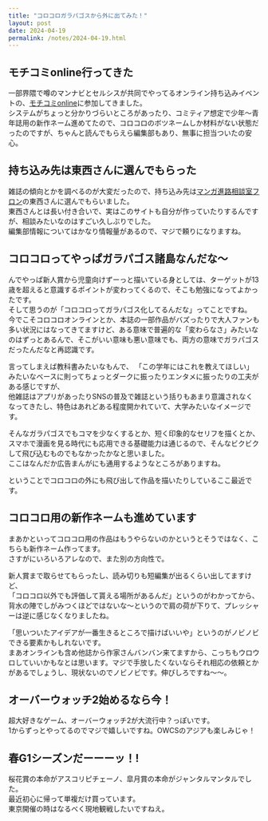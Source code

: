 ```yaml
---
title: "コロコロガラパゴスから外に出てみた！"
layout: post
date: 2024-04-19
permalink: /notes/2024-04-19.html
---
```


## モチコミonline行ってきた
一部界隈で噂のマンナビとセルシスが共同でやってるオンライン持ち込みイベントの、[モチコミonline](https://mochicomi.mannavi.net)に参加してきました。  
システムがちょっと分かりづらいところがあったり、コミティア想定で少年〜青年誌用の新作ネーム進めてたので、コロコロのボツネームしか材料がない状態だったのですが、ちゃんと読んでもらえら編集部もあり、無事に担当ついたの安心。  
  
  

## 持ち込み先は東西さんに選んでもらった
雑誌の傾向とかを調べるのが大変だったので、持ち込み先は[マンガ進路相談室フロン](https://manga-shinro.com)の東西さんに選んでもらいました。  
東西さんとは長い付き合いで、実はこのサイトも自分が作っていたりするんですが、相談みたいなのはすごい久しぶりでした。  
編集部情報についてはかなり情報量があるので、マジで頼りになりますね。


## コロコロってやっぱガラパゴス諸島なんだな〜
んでやっぱ新人賞から児童向けずーっと描いている身としては、ターゲットが13歳を超えると意識するポイントが変わってくるので、そこも勉強になってよかったです。  
そして思うのが「コロコロってガラパゴス化してるんだな」ってことですね。  
今でこそコロコロオンラインとか、本誌の一部作品がバズったりで大人ファンも多い状況にはなってきてますけど、ある意味で普遍的な「変わらなさ」みたいなのはずっとあるんで、そこがいい意味も悪い意味でも、両方の意味でガラパゴスだったんだなと再認識です。  
  
言ってしまえば教科書みたいなもんで、 「この学年にはこれを教えてほしい」みたいなベースに則ってちょっとダークに振ったりエンタメに振ったりの工夫がある感じですが、  
他雑誌はアプリがあったりSNSの普及で雑誌という括りもあまり意識されなくなってきたし、特色はあれどある程度開かれていて、大学みたいなイメージです。
  
そんなガラパゴスでもコマを少なくするとか、短く印象的なセリフを描くとか、スマホで漫画を見る時代にも応用できる基礎能力は通じるので、そんなビクビクして飛び込むものでもなかったかなと思いました。  
ここはなんだか広告まんがにも通用するようなところがありますね。

ということでコロコロの外にも飛び出して作品を描いたりしているここ最近です。
  

## コロコロ用の新作ネームも進めています
まあかといってコロコロ用の作品はもうやらないのかというとそうではなく、こちらも新作ネーム作ってます。  
さすがにいろいろアレなので、また別の方向性で。
  
新人賞まで取らせてもらったし、読み切りも短編集が出るくらい出してますけど、  
「コロコロ以外でも評価して貰える場所があるんだ」というのがわかってから、背水の陣でしがみつくほどではないな〜というので肩の荷が下りて、プレッシャーは逆に感じなくなりましたね。  
  
「思いついたアイデアが一番生きるところで描けばいいや」というのがノビノビできる要素かもしれないです。  
まあオンラインも含め他誌から作家さんバンバン来てますから、こっちもウロウロしていいかもなとは思います。マジで手放したくないならそれ相応の依頼とかがあるでしょうし、現状ないのでノビノビです。伸びしろですね〜〜。


## オーバーウォッチ2始めるなら今！
超大好きなゲーム、オーバーウォッチ2が大流行中？っぽいです。  
1からずっとやってるのでマジで嬉しいですね。OWCSのアジアも楽しみじゃ！


## 春G1シーズンだーーーッ！!
桜花賞の本命がアスコリピチェーノ、皐月賞の本命がジャンタルマンタルでした。  
最近初心に帰って単複だけ買っています。  
東京開催の時はなるべく現地観戦したいですねえ。